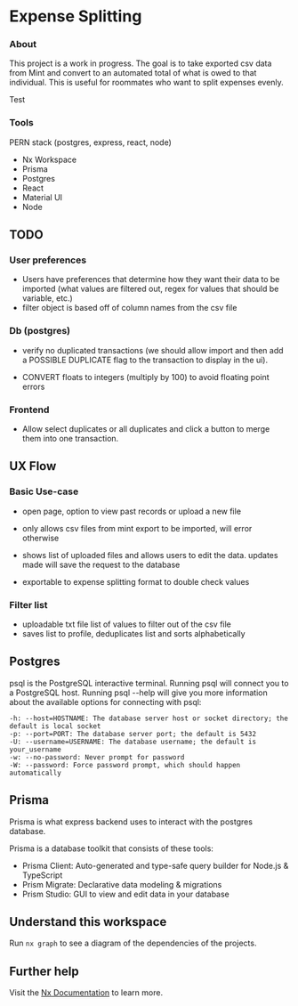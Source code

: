 # Expense Splitting
### About
This project is a work in progress. The goal is to take exported csv data from Mint and convert to an automated total of what is owed to that individual. This is useful for roommates who want to split expenses evenly.

Test

### Tools
PERN stack (postgres, express, react, node)
- Nx Workspace
- Prisma
- Postgres
- React
- Material UI
- Node
  

## TODO
### User preferences
- Users have preferences that determine how they want their data to be imported (what values are filtered out, regex for values that should be variable, etc.)  
- filter object is based off of column names from the csv file

### Db (postgres)
- verify no duplicated transactions (we should allow import and then add a POSSIBLE DUPLICATE flag to the transaction to display in the ui).

- CONVERT floats to integers (multiply by 100) to avoid floating point errors

### Frontend
- Allow select duplicates or all duplicates and click a button to merge them into one transaction.


## UX Flow
### Basic Use-case
- open page, option to view past records or upload a new file

- only allows csv files from mint export to be imported, will error otherwise

- shows list of uploaded files and allows users to edit the data. updates made will save the request to the database

- exportable to expense splitting format to double check values

### Filter list
- uploadable txt file list of values to filter out of the csv file
- saves list to profile, deduplicates list and sorts alphabetically


## Postgres
psql is the PostgreSQL interactive terminal. Running psql will connect you to a PostgreSQL host. Running psql --help will give you more information about the available options for connecting with psql:

    -h: --host=HOSTNAME: The database server host or socket directory; the default is local socket
    -p: --port=PORT: The database server port; the default is 5432
    -U: --username=USERNAME: The database username; the default is your_username
    -w: --no-password: Never prompt for password
    -W: --password: Force password prompt, which should happen automatically

## Prisma 
Prisma is what express backend uses to interact with the postgres database.


Prisma is a database toolkit that consists of these tools:
- Prisma Client: Auto-generated and type-safe query builder for Node.js & TypeScript
- Prism Migrate: Declarative data modeling & migrations
- Prism Studio: GUI to view and edit data in your database

## Understand this workspace

Run `nx graph` to see a diagram of the dependencies of the projects.

## Further help

Visit the [Nx Documentation](https://nx.dev) to learn more.
